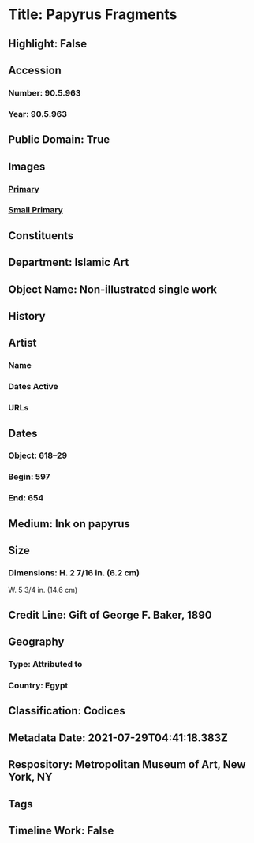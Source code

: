 # Title: Papyrus Fragments
## Highlight: False
## Accession
### Number: 90.5.963
### Year: 90.5.963
## Public Domain: True
## Images
### [Primary](https://images.metmuseum.org/CRDImages/is/original/sf90-5-963.jpg)
### [Small Primary](https://images.metmuseum.org/CRDImages/is/web-large/sf90-5-963.jpg)
## Constituents
## Department: Islamic Art
## Object Name: Non-illustrated single work
## History
## Artist
### Name
### Dates Active
### URLs
## Dates
### Object: 618–29
### Begin: 597
### End: 654
## Medium: Ink on papyrus
## Size
### Dimensions: H. 2 7/16 in. (6.2 cm)
W. 5 3/4 in. (14.6 cm)
## Credit Line: Gift of George F. Baker, 1890
## Geography
### Type: Attributed to
### Country: Egypt
## Classification: Codices
## Metadata Date: 2021-07-29T04:41:18.383Z
## Respository: Metropolitan Museum of Art, New York, NY
## Tags
## Timeline Work: False